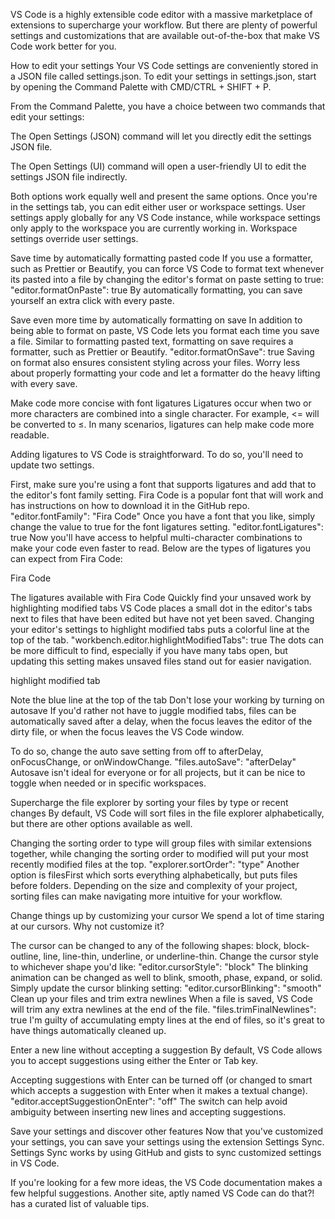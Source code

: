VS Code is a highly extensible code editor with a massive marketplace of extensions to supercharge your workflow. But there are plenty of powerful settings and customizations that are available out-of-the-box that make VS Code work better for you.

How to edit your settings Your VS Code settings are conveniently stored in a JSON file called settings.json. To edit your settings in settings.json, start by opening the Command Palette with CMD/CTRL + SHIFT + P.

From the Command Palette, you have a choice between two commands that edit your settings:

The Open Settings (JSON) command will let you directly edit the settings JSON file.

The Open Settings (UI) command will open a user-friendly UI to edit the settings JSON file indirectly.

Both options work equally well and present the same options. Once you're in the settings tab, you can edit either user or workspace settings. User settings apply globally for any VS Code instance, while workspace settings only apply to the workspace you are currently working in. Workspace settings override user settings.

Save time by automatically formatting pasted code If you use a formatter, such as Prettier or Beautify, you can force VS Code to format text whenever its pasted into a file by changing the editor's format on paste setting to true: "editor.formatOnPaste": true By automatically formatting, you can save yourself an extra click with every paste.

Save even more time by automatically formatting on save In addition to being able to format on paste, VS Code lets you format each time you save a file. Similar to formatting pasted text, formatting on save requires a formatter, such as Prettier or Beautify. "editor.formatOnSave": true Saving on format also ensures consistent styling across your files. Worry less about properly formatting your code and let a formatter do the heavy lifting with every save.

Make code more concise with font ligatures Ligatures occur when two or more characters are combined into a single character. For example, <= will be converted to ≤. In many scenarios, ligatures can help make code more readable.

Adding ligatures to VS Code is straightforward. To do so, you'll need to update two settings.

First, make sure you're using a font that supports ligatures and add that to the editor's font family setting. Fira Code is a popular font that will work and has instructions on how to download it in the GitHub repo. "editor.fontFamily": "Fira Code" Once you have a font that you like, simply change the value to true for the font ligatures setting. "editor.fontLigatures": true Now you'll have access to helpful multi-character combinations to make your code even faster to read. Below are the types of ligatures you can expect from Fira Code:

Fira Code

The ligatures available with Fira Code Quickly find your unsaved work by highlighting modified tabs VS Code places a small dot in the editor's tabs next to files that have been edited but have not yet been saved. Changing your editor's settings to highlight modified tabs puts a colorful line at the top of the tab. "workbench.editor.highlightModifiedTabs": true The dots can be more difficult to find, especially if you have many tabs open, but updating this setting makes unsaved files stand out for easier navigation.

highlight modified tab

Note the blue line at the top of the tab Don't lose your working by turning on autosave If you'd rather not have to juggle modified tabs, files can be automatically saved after a delay, when the focus leaves the editor of the dirty file, or when the focus leaves the VS Code window.

To do so, change the auto save setting from off to afterDelay, onFocusChange, or onWindowChange. "files.autoSave": "afterDelay" Autosave isn't ideal for everyone or for all projects, but it can be nice to toggle when needed or in specific workspaces.

Supercharge the file explorer by sorting your files by type or recent changes By default, VS Code will sort files in the file explorer alphabetically, but there are other options available as well.

Changing the sorting order to type will group files with similar extensions together, while changing the sorting order to modified will put your most recently modified files at the top. "explorer.sortOrder": "type" Another option is filesFirst which sorts everything alphabetically, but puts files before folders. Depending on the size and complexity of your project, sorting files can make navigating more intuitive for your workflow.

Change things up by customizing your cursor We spend a lot of time staring at our cursors. Why not customize it?

The cursor can be changed to any of the following shapes: block, block-outline, line, line-thin, underline, or underline-thin. Change the cursor style to whichever shape you'd like: "editor.cursorStyle": "block" The blinking animation can be changed as well to blink, smooth, phase, expand, or solid. Simply update the cursor blinking setting: "editor.cursorBlinking": "smooth" Clean up your files and trim extra newlines When a file is saved, VS Code will trim any extra newlines at the end of the file. "files.trimFinalNewlines": true I'm guilty of accumulating empty lines at the end of files, so it's great to have things automatically cleaned up.

Enter a new line without accepting a suggestion By default, VS Code allows you to accept suggestions using either the Enter or Tab key.

Accepting suggestions with Enter can be turned off (or changed to smart which accepts a suggestion with Enter when it makes a textual change). "editor.acceptSuggestionOnEnter": "off" The switch can help avoid ambiguity between inserting new lines and accepting suggestions.

Save your settings and discover other features Now that you've customized your settings, you can save your settings using the extension Settings Sync. Settings Sync works by using GitHub and gists to sync customized settings in VS Code.

If you're looking for a few more ideas, the VS Code documentation makes a few helpful suggestions. Another site, aptly named VS Code can do that?! has a curated list of valuable tips.
